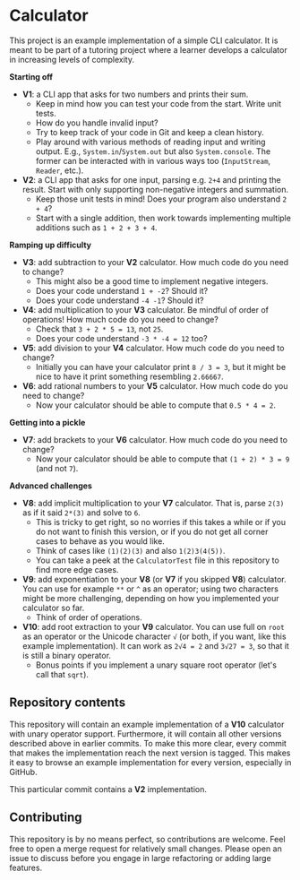 # Calculator

This project is an example implementation of a simple CLI calculator. It is
meant to be part of a tutoring project where a learner develops a calculator in
increasing levels of complexity.

**Starting off**

  - **V1**: a CLI app that asks for two numbers and prints their sum.
    - Keep in mind how you can test your code from the start. Write unit tests.
    - How do you handle invalid input?
    - Try to keep track of your code in Git and keep a clean history.
    - Play around with various methods of reading input and writing output.
      E.g., `System.in`/`System.out` but also `System.console`. The former can
      be interacted with in various ways too (`InputStream`, `Reader`, etc.).
  - **V2**: a CLI app that asks for one input, parsing e.g. `2+4` and printing
    the result. Start with only supporting non-negative integers and summation.
    - Keep those unit tests in mind! Does your program also understand `2 + 4`?
    - Start with a single addition, then work towards implementing multiple
      additions such as `1 + 2 + 3 + 4`.

**Ramping up difficulty**

  - **V3**: add subtraction to your **V2** calculator. How much code do you need
    to change?
    - This might also be a good time to implement negative integers.
    - Does your code understand `1 + -2`? Should it?
    - Does your code understand `-4 -1`? Should it?
  - **V4**: add multiplication to your **V3** calculator. Be mindful of order of
    operations! How much code do you need to change?
    - Check that `3 + 2 * 5 = 13`, not `25`.
    - Does your code understand `-3 * -4 = 12` too?
  - **V5**: add division to your **V4** calculator. How much code do you need to
    change?
    - Initially you can have your calculator print `8 / 3 = 3`, but it might be
      nice to have it print something resembling `2.66667`. 
  - **V6**: add rational numbers to your **V5** calculator. How much code do you
    need to change?
    - Now your calculator should be able to compute that `0.5 * 4 = 2`.

**Getting into a pickle**

  - **V7**: add brackets to your **V6** calculator. How much code do you need to
    change?
    - Now your calculator should be able to compute that `(1 + 2) * 3 = 9` (and
      not `7`).

**Advanced challenges**

  - **V8**: add implicit multiplication to your **V7** calculator. That is,
    parse `2(3)` as if it said `2*(3)` and solve to `6`.
    - This is tricky to get right, so no worries if this takes a while or if you
      do not want to finish this version, or if you do not get all corner cases
      to behave as you would like.
    - Think of cases like `(1)(2)(3)` and also `1(2)3(4(5))`.
    - You can take a peek at the `CalculatorTest` file in this repository to
      find more edge cases.
  - **V9**: add exponentiation to your **V8** (or **V7** if you skipped **V8**)
    calculator. You can use for example `**` or `^` as an operator; using two
    characters might be more challenging, depending on how you implemented your
    calculator so far.
    - Think of order of operations.
  - **V10**: add root extraction to your **V9** calculator. You can use full on
    `root` as an operator or the Unicode character `√` (or both, if you want,
    like this example implementation). It can work as `2√4 = 2` and `3√27 = 3`,
    so that it is still a binary operator.
    - Bonus points if you implement a unary square root operator (let's call
      that `sqrt`).

## Repository contents

This repository will contain an example implementation of a **V10** calculator
with unary operator support. Furthermore, it will contain all other versions
described above in earlier commits. To make this more clear, every commit that
makes the implementation reach the next version is tagged. This makes it easy to
browse an example implementation for every version, especially in GitHub.

This particular commit contains a **V2** implementation.

## Contributing

This repository is by no means perfect, so contributions are welcome. Feel free
to open a merge request for relatively small changes. Please open an issue to
discuss before you engage in large refactoring or adding large features.
